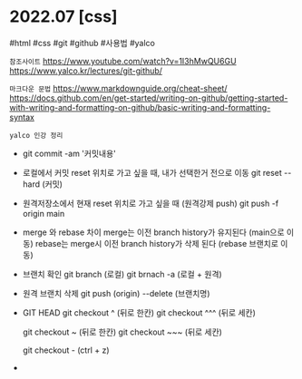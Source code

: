 # 2022.07 [css]
#html #css #git #github #사용법 #yalco

`참조사이트`
https://www.youtube.com/watch?v=1I3hMwQU6GU
https://www.yalco.kr/lectures/git-github/

`마크다운 문법`
https://www.markdownguide.org/cheat-sheet/
https://docs.github.com/en/get-started/writing-on-github/getting-started-with-writing-and-formatting-on-github/basic-writing-and-formatting-syntax

`yalco 인강 정리`
* git commit -am '커밋내용'

* 로컬에서 커밋 reset 위치로 가고 싶을 때, 내가 선택한거 전으로 이동
git reset --hard (커밋)

* 원격저장소에서 현재 reset 위치로 가고 싶을 때 (원격강제 push)
git push -f origin main

* merge 와 rebase 차이
merge는 이전 branch history가 유지된다 (main으로 이동)
rebase는 merge시 이전 branch history가 삭제 된다 (rebase 브랜치로 이동)

* 브랜치 확인
git branch (로컬)
git brnach -a (로컬 + 원격)

* 원격 브랜치 삭제
git push (origin) --delete (브랜치명)

* GIT HEAD
  git checkout ^ (뒤로 한칸)
  git checkout ^^^ (뒤로 세칸)

  git checkout ~ (뒤로 한칸)
  git checkout ~~~ (뒤로 세칸)  
  
  git checkout - (ctrl + z)

* 